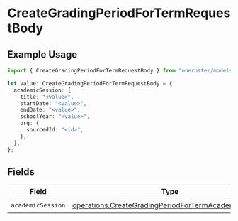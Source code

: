 # CreateGradingPeriodForTermRequestBody

## Example Usage

```typescript
import { CreateGradingPeriodForTermRequestBody } from "oneroster/models/operations";

let value: CreateGradingPeriodForTermRequestBody = {
  academicSession: {
    title: "<value>",
    startDate: "<value>",
    endDate: "<value>",
    schoolYear: "<value>",
    org: {
      sourcedId: "<id>",
    },
  },
};
```

## Fields

| Field                                                                                                                        | Type                                                                                                                         | Required                                                                                                                     | Description                                                                                                                  |
| ---------------------------------------------------------------------------------------------------------------------------- | ---------------------------------------------------------------------------------------------------------------------------- | ---------------------------------------------------------------------------------------------------------------------------- | ---------------------------------------------------------------------------------------------------------------------------- |
| `academicSession`                                                                                                            | [operations.CreateGradingPeriodForTermAcademicSession](../../models/operations/creategradingperiodfortermacademicsession.md) | :heavy_check_mark:                                                                                                           | N/A                                                                                                                          |